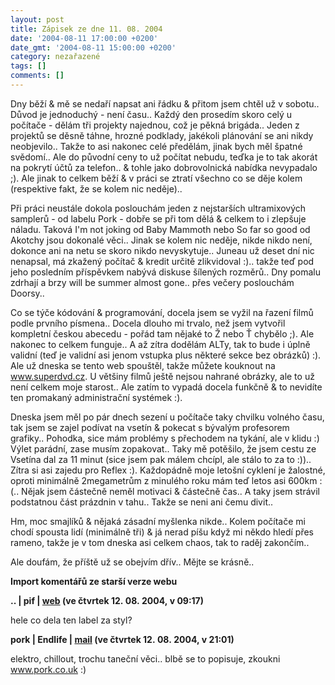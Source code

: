 ```yaml
---
layout: post
title: Zápisek ze dne 11. 08. 2004
date: '2004-08-11 17:00:00 +0200'
date_gmt: '2004-08-11 15:00:00 +0200'
category: nezařazené
tags: []
comments: []
---
```

<p>Dny běží &amp; mě se nedaří napsat ani řádku &amp; přitom jsem chtěl už v sobotu.. Důvod je jednoduchý -  není času.. Každý den prosedím skoro celý u počítače - dělám tři projekty najednou, což je pěkná brigáda..  Jeden z projektů se děsně táhne, hrozné podklady, jakékoli plánování se ani nikdy neobjevilo.. Takže to asi nakonec  celé předělám, jinak bych měl špatné svědomí.. Ale do původní ceny to už počítat nebudu, teďka je to tak akorát  na pokrytí účtů za telefon.. &amp; tohle jako dobrovolnická nabídka nevypadalo ;). Ale jinak to celkem běží &amp;  v práci se ztratí všechno co se děje kolem (respektive fakt, že se kolem nic neděje)..</p>
<p>Při práci neustále dokola poslouchám jeden z nejstarších ultramixových samplerů - od labelu Pork - dobře se při  tom dělá &amp; celkem to i zlepšuje náladu. Taková I'm not joking od Baby Mammoth nebo So far so good od Akotchy  jsou dokonalé věci.. Jinak se kolem nic neděje, nikde nikdo není, dokonce ani na netu se skoro nikdo nevyskytuje..  Juneau už deset dní nic nenapsal, má zkažený počítač &amp; kredit určitě zlikvidoval :).. takže teď pod jeho  posledním příspěvkem nabývá diskuse šílených rozměrů..  Dny pomalu zdrhají a brzy will be summer almost gone.. přes večery poslouchám Doorsy..</p>
<p>Co se týče kódování &amp; programování, docela jsem se vyžil na řazení filmů podle prvního písmena.. Docela dlouho  mi trvalo, než jsem vytvořil kompletní českou abecedu - pořád tam nějaké to Ž nebo Ť chybělo ;). Ale nakonec  to celkem funguje.. A až zítra dodělám ALTy, tak to bude i úplně validní (teď je validní asi jenom vstupka  plus některé sekce bez obrázků) :). Ale už dneska se tento web spouštěl,  takže můžete kouknout na <a href="http://www.superdvd.cz">www.superdvd.cz</a>. U většiny filmů ještě nejsou nahrané  obrázky, ale to už není celkem moje starost.. Ale zatím to vypadá docela funkčně &amp; to nevidíte ten promakaný  administrační systémek :).</p>
<p>Dneska jsem měl po pár dnech sezení u počítače taky chvilku volného času, tak jsem se zajel podívat na vsetín  &amp; pokecat s bývalým profesorem grafiky.. Pohodka, sice mám problémy s přechodem na tykání, ale v klidu :)  Výlet parádní, zase musím zopakovat.. Taky mě potěšilo,  že jsem cestu ze Vsetína dal za 11 minut (sice jsem pak málem chcípl, ale stálo to za to :)).. Zítra si asi zajedu  pro Reflex :). Každopádně moje letošní cyklení je žalostné, oproti minimálně 2megametrům z minulého roku mám  teď letos asi 600km :(.. Nějak jsem částečně neměl motivaci &amp; částečně čas.. A taky jsem strávil podstatnou část  prázdnin v tahu.. Takže se neni ani čemu divit..</p>
<p>Hm, moc smajlíků &amp; nějaká zásadní myšlenka nikde.. Kolem počítače mi chodí spousta lidí (minimálně tři)  &amp; já nerad píšu když mi někdo hledí přes rameno, takže je v tom dneska asi celkem chaos, tak to raděj zakončím..</p>
<p>Ale doufám, že příště už se obejvím dřív.. Mějte se krásně..</p>
<div class="import-komentaru">
<p><strong>Import komentářů ze starší verze webu</strong></p>
<div class="comment">
<p style="font-weight:bold"><span class="compredmet">..</span> | <span class="comname">pif</span> |  <a href="http://www.pifik.com">web</a> (ve&nbsp;čtvrtek&nbsp;12.&nbsp;08.&nbsp;2004,&nbsp;v&nbsp;09:17)</p>
<p>hele co dela ten label za styl? </p>
</div>
<div class="comment">
<p style="font-weight:bold"><span class="compredmet">pork</span> | <span class="comname">Endlife</span> |  <a href="mailto:jan.martinek@post.cz">mail</a> (ve&nbsp;čtvrtek&nbsp;12.&nbsp;08.&nbsp;2004,&nbsp;v&nbsp;21:01)</p>
<p>elektro, chillout, trochu taneční věci.. blbě se to popisuje, zkoukni <a href=http://www.pork.co.uk>www.pork.co.uk</a> :) </p>
</div>
</div>
